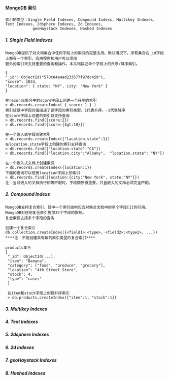 #### MongoDB 索引
    索引的类型：Single Field Indexes, Compound Indexs, Multikey Indexes, Text Indexes, 2dsphere Indexes, 2d Indexes,
                geoHaystack Indexes, Hashed Indexes
     
##### 1. Single Field Indexes
    MongoDB提供了对文档集合中任何字段上的索引的完整支持。默认情况下，所有集合在_id字段上都有一个索引，应用程序和用户可以添加
    额外的索引来支持重要的查询和操作。本文档描述单个字段上的升序/降序索引。
    
    {
    "_id": ObjectId("570c04a4ad233577f97dc459"),
    "score": 1034,
    "location": { state: "NY", city: "New York" }
    }
    
    在records集合中的score字段上创建一个升序的索引
    > db.records.createIndex( { score: 1 } )
    索引规范中字段的值描述了该字段的索引类型。1代表升序，-1代表降序 
    在score字段上创建的索引将支持查询
    > db.records.find({score:2})
    > db.records.find({score:{$gt:10}})
    
    在一个嵌入式字段创建索引
    > db.records.createIndex({"lacation.state":1})
    在location.state字段上创建的索引支持查询
    > db.records.find({"location.state":"CA"})
    > db.records.find({"location.city":"Albany",  "location.state": "NY"})
    
    在一个嵌入式文档上创建索引
    > db.records.createIndex({location:1})
    下面的查询可以使用location字段上的索引
    > db.records.find({location:{city:"New York", state:"NY"}})
    注：当对嵌入的文档执行相等匹配时，字段顺序很重要，并且嵌入的文档必须完全匹配。   
    
##### 2. Compound Indexs
    MongoDB支持复合索引，其中一个索引结构包含对集合文档中的多个字段[1]的引用。
    MongoDB对任何复合索引施加32个字段的限制。
    复合索引支持多个字段的查询
    
    创建一个复合索引
    db.collection.createIndex({<field1>:<type>, <field2>:<type2>, ...})
    ****注：不能创建具有散列索引类型的复合索引****
    
    products集合
    {
     "_id": ObjectId(...),
     "item": "Banana",
     "category": ["food", "produce", "grocery"],
     "location": "4th Street Store",
     "stock": 4,
     "type": "cases"
     }
     
     在item和stock字段上创建升序索引
     > db.products.createIndex({"item":1, "stock":1})
     
##### 3. Multikey Indexes
##### 4. Text Indexes
##### 5. 2dsphere Indexes
##### 6. 2d Indexes
##### 7. geoHaystack Indexes
##### 8. Hashed Indexes
